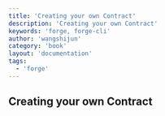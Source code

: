 ```yaml
---
title: 'Creating your own Contract'
description: 'Creating your own Contract'
keywords: 'forge, forge-cli'
author: 'wangshijun'
category: 'book'
layout: 'documentation'
tags:
  - 'forge'
---
```


## Creating your own Contract
